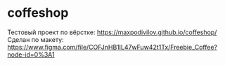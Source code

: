 # coffeshop
Тестовый проект по вёрстке: https://maxpodivilov.github.io/coffeshop/
Сделан по макету: https://www.figma.com/file/COFJnHB1lL47wFuw42t1Tx/Freebie_Coffee?node-id=0%3A1

